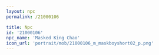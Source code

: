 ```yaml
---
layout: npc
permalink: /21000106

title: Npc
id: '21000106'
npc_name: 'Masked King Chao'
icon_url: 'portrait/mob/21000106_m_maskboyshort02_p.png'
---
```

